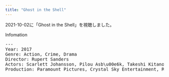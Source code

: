 ```yaml
---
title: "Ghost in the Shell"
---
```

2021-10-02に「Ghost in the Shell」を視聴しました。

Infomation
<pre>
---
Year: 2017
Genre: Action, Crime, Drama
Director: Rupert Sanders
Actors: Scarlett Johansson, Pilou Asb\u00e6k, Takeshi Kitano
Production: Paramount Pictures, Crystal Sky Entertainment, Reliance Entertain
</pre>